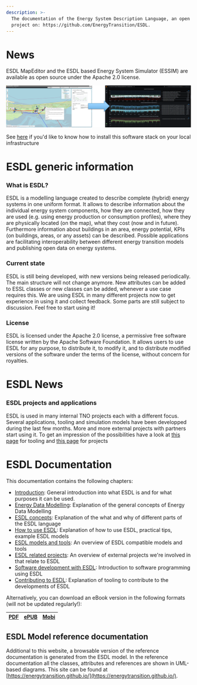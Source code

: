 ```yaml
---
description: >-
  The documentation of the Energy System Description Language, an open source
  project on: https://github.com/EnergyTransition/ESDL.
---
```

# News

ESDL MapEditor and the ESDL based Energy System Simulator (ESSIM) are available as open source under the Apache 2.0 license.

![Toolsuite GUI impression](./Images/toolsuite-gui-impression.png)

See [here](https://github.com/ESDLMapEditorESSIM/docker-toolsuite) if you'd like to know how to install this software stack on your local infrastructure

# ESDL generic information

### What is ESDL?

ESDL is a modelling language created to describe complete (hybrid) energy systems in one uniform format. It allows to describe information about the individual energy system components, how they are connected, how they are used (e.g. using energy production or consumption profiles), where they are physically located (on the map), what they cost (now and in future). Furthermore information about buildings in an area, energy potential, KPIs (on buildings, areas, or any assets) can be described. Possible applications are facilitating  interoperability between different energy transition models and publishing open data on energy systems.

### Current state

ESDL is still being developed, with new versions being released periodically. The main structure will not change anymore. New attributes can be added to ESSL classes or new classes can be added, whenever a use case requires this. We are using ESDL in many different projects now to get experience in using it and collect feedback. Some parts are still subject to discussion. Feel free to start using it!

### License

ESDL is licensed under the Apache 2.0 license, a permissive free software license written by the Apache Software Foundation. It allows users to use ESDL for any purpose, to distribute it, to modify it, and to distribute modified versions of the software under the terms of the license, without concern for royalties.

# ESDL News

### ESDL projects and applications

ESDL is used in many internal TNO projects each with a different focus. Several applications, tooling and simulation models have been developped during the last few months. More and more external projects with partners start using it. To get an impression of the possibilities have a look at [this page](esdl-based-tools/README.md) for tooling and [this page](projects/README.md) for projects

# ESDL Documentation

This documentation contains the following chapters:

* [Introduction](introduction.md): General introduction into what ESDL is and for what purposes it can be used.
* [Energy Data Modelling](energy-data-modelling.md): Explanation of the general concepts of Energy Data Modelling
* [ESDL concepts](esdl-concepts/): Explanation of the what and why of different parts of the ESDL language
* [How to use ESDL](how-to-use-esdl/README.md): Explanation of how to use ESDL, practical tips, example ESDL models
* [ESDL models and tools](esdl-based-tools/README.md): An overview of ESDL compatible models and tools
* [ESDL related projects](projects/README.md): An overview of external projects we're involved in that relate to ESDL
* [Software development with ESDL](software-development/README.md): Introduction to software programming using ESDL
* [Contributing to ESDL](esdl-contribution/setting-up-eclipse-modelling-tools/README.md): Explanation of tooling to contribute to the developments of ESDL


Alternatively, you can download an eBook version in the following formats (will not be updated regularly!):

| [PDF](https://github.com/EnergyTransition/ESDL-gitbook/raw/master/out/esdl.pdf) | [ePUB](https://github.com/EnergyTransition/ESDL-gitbook/raw/master/out/esdl.epub) | [Mobi](https://github.com/EnergyTransition/ESDL-gitbook/raw/master/out/esdl.mobi) |
| :--- | :--- | :--- |

## ESDL Model reference documentation

Additional to this website, a browsable version of the reference documentation is generated from the ESDL model. In the reference documentation all the classes, attributes and references are shown in UML-based diagrams. This site can be found at [https://energytransition.github.io/](https://energytransition.github.io/).
